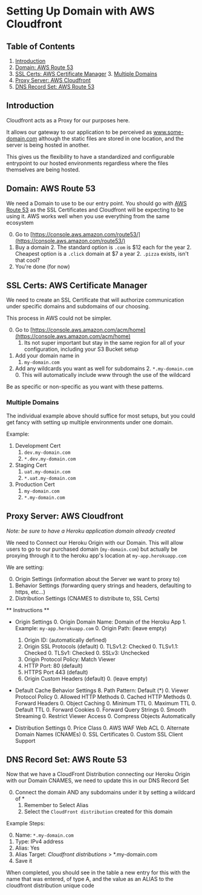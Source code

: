 # Setting Up Domain with AWS Cloudfront

## Table of Contents
1. [Introduction](#introduction)
2. [Domain: AWS Route 53](#domain)
3. [SSL Certs: AWS Certificate Manager](#ssl)
	3. [Multiple Domains](#ssl-multiple-domains)
4. [Proxy Server: AWS Cloudfront](#cloudfront)
5. [DNS Record Set: AWS Route 53](#dns)


## <a name="introduction"></a> Introduction
Cloudfront acts as a Proxy for our purposes here.

It allows our gateway to our application to be perceived as www.some-domain.com although the static files are stored in one location, and the server is being hosted in another. 

This gives us the flexibility to have a standardized and configurable entrypoint to our hosted environments regardless where the files themselves are being hosted. 

## <a name="domain"></a> Domain: AWS Route 53
We need a Domain to use to be our entry point.  You should go with [AWS Route 53] as the SSL Certificates and Cloudfront will be expecting to be using it.  AWS works well when you use everything from the same ecosystem

0. Go to [https://console.aws.amazon.com/route53/](https://console.aws.amazon.com/route53/)
0. Buy a domain
	2.  The standard option is `.com` is $12 each for the year
	2.  Cheapest option is a `.click` domain at $7 a year
	2.  `.pizza` exists, isn't that cool?
0. You're done (for now)

## <a name="ssl"></a> SSL Certs: AWS Certificate Manager
We need to create an SSL Certificate that will authorize communication under specific domains and subdomains of our choosing. 

This process in AWS could not be simpler. 

0. Go to [https://console.aws.amazon.com/acm/home](https://console.aws.amazon.com/acm/home)
	1. Its not super important but stay in the same region for all of your configuration, including your S3 Bucket setup
0. Add your domain name in
	1. `my-domain.com`
1. Add any wildcards you want as well for subdomains
	2. `*.my-domain.com`
	0. This will automatically include www through the use of the wildcard

Be as specific or non-specific as you want with these patterns.

### <a name="ssl-multiple-domains"></a> Multiple Domains

The individual example above should suffice for most setups, but you could get fancy with setting up multiple environments under one domain.

Example:

1. Development Cert
	1. `dev.my-domain.com`
	1. `*.dev.my-domain.com`
2. Staging Cert
	1. `uat.my-domain.com`
	1. `*.uat.my-domain.com`
3. Production Cert
	1. `my-domain.com`
	1. `*.my-domain.com`

## <a name="cloudfront"></a> Proxy Server: AWS Cloudfront

*Note: be sure to have a Heroku application domain already created*

We need to Connect our Heroku Origin with our Domain. This will allow users to go to our purchased domain (`my-domain.com`) but actually be proxying through it to the heroku app's location at `my-app.herokuapp.com`

We are setting:0. Origin Settings (information about the Server we want to proxy to)
0. Behavior Settings (forwarding query strings and headers, defaulting to https, etc...)
0. Distribution Settings (CNAMES to distribute to, SSL Certs)

** Instructions **

* Origin Settings
	0. Origin Domain Name: Domain of the Heroku App
		1. Example: `my-app.herokuapp.com`
	0. Origin Path: (leave empty)
	1. Origin ID: (automatically defined)
	2. Origin SSL Protocols (default)
		0. TLSv1.2: Checked
		0. TLSv1.1: Checked
		0. TLSv1: Checked
		0. SSLv3: Unchecked
	3. Origin Protocol Policy: Match Viewer
	4. HTTP Port: 80 (default)
	5. HTTPS Port 443 (default)
	6. Origin Custom Headers (default)
		0. (leave empty)
	
* Default Cache Behavior Settings
	8. Path Pattern: Default (*)
	0. Viewer Protocol Policy
	0. Allowed HTTP Methods
	0. Cached HTTP Methods
	0. Forward Headers
	0. Object Caching
	0. Minimum TTL
	0. Maximum TTL
	0. Default TTL
	0. Forward Cookies
	0. Forward Query Strings
	0. Smooth Streaming
	0. Restrict Viewer Access
	0. Compress Objects Automatically
* Distribution Settings
	0. Price Class
	0. AWS WAF Web ACL
	0. Alternate Domain Names (CNAMEs)
	0. SSL Certificates
	0. Custom SSL Client Support


## <a name="dns"></a> DNS Record Set: AWS Route 53
Now that we have a CloudFront Distribution connecting our Heroku Origin with our Domain CNAMES, we need to update this in our DNS Record Set

0. Connect the domain AND any subdomains under it by setting a wildcard of * 
	1. Remember to Select Alias	0. Select the `CloudFront distribution` created for this domain
Example Steps:
0. Name: `*.my-domain.com`0. Type: IPv4 address0. Alias: Yes
0. Alias Target: *Cloudfront distributions* > *.my-domain.com
1. Save it

When completed, you should see in the table a new entry for this with the name that was entered, of type A, and the value as an ALIAS to the cloudfront distribution unique code

[AWS Route 53]: https://aws.amazon.com/route53/